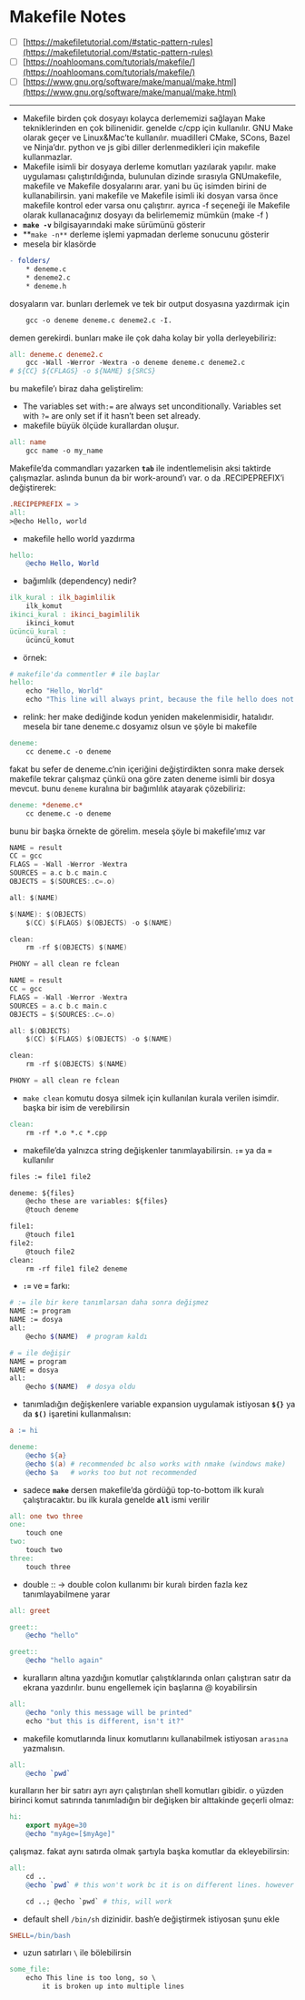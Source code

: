 # Makefile Notes

- [ ]  [https://makefiletutorial.com/#static-pattern-rules](https://makefiletutorial.com/#static-pattern-rules)
- [ ]  [https://noahloomans.com/tutorials/makefile/](https://noahloomans.com/tutorials/makefile/)
- [ ]  [https://www.gnu.org/software/make/manual/make.html](https://www.gnu.org/software/make/manual/make.html)

---

- Makefile birden çok dosyayı kolayca derlememizi sağlayan Make tekniklerinden en çok bilinenidir. genelde c/cpp için kullanılır. GNU Make olarak geçer ve Linux&Mac’te kullanılır. muadilleri CMake, SCons, Bazel ve Ninja’dır. python ve js gibi diller derlenmedikleri için makefile kullanmazlar.
- Makefile isimli bir dosyaya derleme komutları yazılarak yapılır. make uygulaması çalıştırıldığında, bulunulan dizinde sırasıyla GNUmakefile, makefile ve Makefile dosyalarını arar. yani bu üç isimden birini de kullanabilirsin. yani makefile ve Makefile isimli iki dosyan varsa önce makefile kontrol eder varsa onu çalıştırır. ayrıca -f seçeneği ile Makefile olarak kullanacağınız dosyayı da belirlememiz mümkün (make -f <dosya>)
- **`make -v`** bilgisayarındaki make sürümünü gösterir
- **`make -n**`  derleme işlemi yapmadan derleme sonucunu gösterir
- mesela bir klasörde

```makefile
- folders/
	* deneme.c
	* deneme2.c
	* deneme.h
```

dosyaların var. bunları derlemek ve tek bir output dosyasına yazdırmak için

```makefile
	gcc -o deneme deneme.c deneme2.c -I.
```

demen gerekirdi. bunları make ile çok daha kolay bir yolla derleyebiliriz:

```makefile
all: deneme.c deneme2.c
	gcc -Wall -Werror -Wextra -o deneme deneme.c deneme2.c
# ${CC} ${CFLAGS} -o ${NAME} ${SRCS}
```

bu makefile’ı biraz daha geliştirelim:

- The variables set with`:=` are always set unconditionally. Variables set with `?=` are only set if it hasn’t been set already.
- makefile büyük ölçüde kurallardan oluşur.

```makefile
all: name
	gcc name -o my_name
```

Makefile’da commandları yazarken **`tab`** ile indentlemelisin aksi taktirde çalışmazlar. aslında bunun da bir work-around’ı var. o da .RECIPEPREFIX’i değiştirerek:

```makefile
.RECIPEPREFIX = >
all:
>@echo Hello, world
```

- makefile hello world yazdırma

```makefile
hello:
	@echo Hello, World
```

- bağımlılk (dependency) nedir?

```makefile
ilk_kural : ilk_bagimlilik
	ilk_komut
ikinci_kural : ikinci_bagimlilik
	ikinci_komut
ücüncü_kural :
	ücüncü_komut
```

- örnek:

```makefile
# makefile'da commentler # ile başlar
hello:
	echo "Hello, World"
	echo "This line will always print, because the file hello does not exist."
```

- relink: her make dediğinde kodun yeniden makelenmisidir, hatalıdır. mesela bir tane deneme.c dosyamız olsun ve şöyle bi makefile

```makefile
deneme:
	cc deneme.c -o deneme
```

fakat bu sefer de deneme.c’nin içeriğini değiştirdikten sonra make dersek makefile tekrar çalışmaz çünkü ona göre zaten deneme isimli bir dosya mevcut. bunu `deneme` kuralına bir bağımlılık atayarak çözebiliriz:

```makefile
deneme: *deneme.c*
	cc deneme.c -o deneme
```

bunu bir başka örnekte de görelim. mesela şöyle bi makefile’ımız var

```c
NAME = result
CC = gcc
FLAGS = -Wall -Werror -Wextra
SOURCES = a.c b.c main.c
OBJECTS = $(SOURCES:.c=.o)

all: $(NAME)

$(NAME): $(OBJECTS)
	$(CC) $(FLAGS) $(OBJECTS) -o $(NAME)

clean:
	rm -rf $(OBJECTS) $(NAME)

PHONY = all clean re fclean
```

```c
NAME = result
CC = gcc
FLAGS = -Wall -Werror -Wextra
SOURCES = a.c b.c main.c
OBJECTS = $(SOURCES:.c=.o)

all: $(OBJECTS)
	$(CC) $(FLAGS) $(OBJECTS) -o $(NAME)

clean:
	rm -rf $(OBJECTS) $(NAME)

PHONY = all clean re fclean
```

- `make clean` komutu dosya silmek için kullanılan kurala verilen isimdir. başka bir isim de verebilirsin

```makefile
clean:
	rm -rf *.o *.c *.cpp
```

- makefile’da yalnızca string değişkenler tanımlayabilirsin. **`:=`** ya da **`=`** kullanılır

```markdown
files := file1 file2

deneme: ${files}
	@echo these are variables: ${files}
 	@touch deneme

file1:
	@touch file1
file2:
	@touch file2
clean:
	rm -rf file1 file2 deneme
```

- **`:=`** ve **`=`** farkı:

```bash
# := ile bir kere tanımlarsan daha sonra değişmez
NAME := program
NAME := dosya
all:
    @echo $(NAME)  # program kaldı

# = ile değişir
NAME = program
NAME = dosya
all:
    @echo $(NAME)  # dosya oldu
```

- tanımladığın değişkenlere variable expansion uygulamak istiyosan **`${}`** ya da **`$()`** işaretini kullanmalısın:

```makefile
a := hi

deneme:
	@echo ${a}
	@echo $(a) # recommended bc also works with nmake (windows make)
	@echo $a   # works too but not recommended
```

- sadece **`make`** dersen makefile’da gördüğü top-to-bottom ilk kuralı çalıştıracaktır. bu ilk kurala genelde **`all`** ismi verilir

```makefile
all: one two three
one:
	touch one
two:
	touch two
three:
	touch three
```

- double :: → double colon kullanımı bir kuralı birden fazla kez tanımlayabilmene yarar

```makefile
all: greet

greet::
	@echo "hello"

greet::
	@echo "hello again"
```

- kuralların altına yazdığın komutlar çalıştıklarında onları çalıştıran satır da ekrana yazdırılır.  bunu engellemek için başlarına @ koyabilirsin

```makefile
all:
	@echo "only this message will be printed"
	echo "but this is different, isn't it?"
```

- makefile komutlarında linux komutlarını kullanabilmek istiyosan `arasına` yazmalısın.

```makefile
all:
	@echo `pwd`
```

kuralların her bir satırı ayrı ayrı çalıştırılan shell komutları gibidir. o yüzden birinci komut satırında tanımladığın bir değişken bir alttakinde geçerli olmaz:

```makefile
hi:
	export myAge=30
	@echo "myAge=[$myAge]"
```

çalışmaz. fakat aynı satırda olmak şartıyla başka komutlar da ekleyebilirsin:

```makefile
all:
	cd ..
	@echo `pwd` # this won't work bc it is on different lines. however

	cd ..; @echo `pwd` # this, will work
```

- default shell `/bin/sh` dizinidir. bash’e değiştirmek istiyosan şunu ekle

```makefile
SHELL=/bin/bash
```

- uzun satırları `\` ile bölebilirsin

```makefile
some_file:
	echo This line is too long, so \
		it is broken up into multiple lines
```
